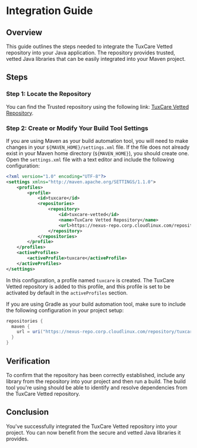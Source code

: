# Integration Guide

## Overview

This guide outlines the steps needed to integrate the TuxCare Vetted repository into your Java application. The repository provides trusted, vetted Java libraries that can be easily integrated into your Maven project.

## Steps

### Step 1: Locate the Repository

You can find the Trusted repository using the following link: [TuxCare Vetted Repository](https://nexus-repo.corp.cloudlinux.com/#browse/browse:tuxcare_vetted).

### Step 2: Create or Modify Your Build Tool Settings

If you are using Maven as your build automation tool, you will need to make changes in your `${MAVEN_HOME}/settings.xml` file. If the file does not already exist in your Maven home directory (`${MAVEN_HOME}`), you should create one. Open the `settings.xml` file with a text editor and include the following configuration:

```xml
<?xml version="1.0" encoding="UTF-8"?>
<settings xmlns="http://maven.apache.org/SETTINGS/1.1.0">
    <profiles>
        <profile>
            <id>tuxcare</id>
            <repositories>
                <repository>
                    <id>tuxcare-vetted</id>
                    <name>TuxCare Vetted Repository</name>
                    <url>https://nexus-repo.corp.cloudlinux.com/repository/tuxcare-vetted/</url>
                </repository>
            </repositories>
        </profile>
    </profiles>
    <activeProfiles>
        <activeProfile>tuxcare</activeProfile>
    </activeProfiles>
</settings>
```

In this configuration, a profile named `tuxcare` is created. The TuxCare Vetted repository is added to this profile, and this profile is set to be activated by default in the `activeProfiles` section.

If you are using Gradle as your build automation tool, make sure to include the following configuration in your project setup:

```gradle
repositories {
  maven {
    url = uri("https://nexus-repo.corp.cloudlinux.com/repository/tuxcare-vetted/")
  }
}
```

## Verification

To confirm that the repository has been correctly established, include any library from the repository into your project and then run a build. The build tool you're using should be able to identify and resolve dependencies from the TuxCare Vetted repository.

## Conclusion

You've successfully integrated the TuxCare Vetted repository into your project. You can now benefit from the secure and vetted Java libraries it provides.
